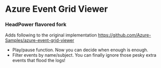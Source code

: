 # Azure Event Grid Viewer

### HeadPower flavored fork

Adds following to the original implementation https://github.com/Azure-Samples/azure-event-grid-viewer

- Play/pause function. Now you can decide when enough is enough.
- Filter events by name/subject. You can finally ignore those pesky extra events that flood the logs!
